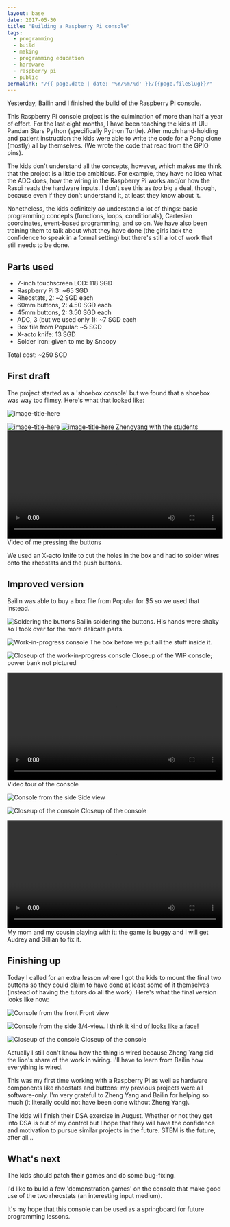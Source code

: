 ```yaml
---
layout: base
date: 2017-05-30
title: "Building a Raspberry Pi console"
tags:
  - programming
  - build
  - making
  - programming education
  - hardware
  - raspberry pi
  - public
permalink: "/{{ page.date | date: '%Y/%m/%d' }}/{{page.fileSlug}}/"
---
```


Yesterday, Bailin and I finished the build of the Raspberry Pi console.

This Raspberry Pi console project is the culmination of more than half a year of
effort. For the last eight months, I have been teaching the kids at Ulu Pandan
Stars Python (specifically Python Turtle). After much hand-holding and patient
instruction the kids were able to write the code for a Pong clone (mostly) all
by themselves. (We wrote the code that read from the GPIO pins).

The kids don't understand all the concepts, however, which makes me think that
the project is a little too ambitious. For example, they have no idea what the
ADC does, how the wiring in the Raspberry Pi works and/or how the Raspi reads
the hardware inputs. I don't see this as _too_ big a deal, though, because even
if they don't understand it, at least they know about it.

Nonetheless, the kids definitely _do_ understand a lot of things: basic
programming concepts (functions, loops, conditionals), Cartesian coordinates,
event-based programming, and so on. We have also been training them to talk
about what they have done (the girls lack the confidence to speak in a formal
setting) but there's still a lot of work that still needs to be done.

## Parts used

- 7-inch touchscreen LCD: 118 SGD
- Raspberry Pi 3: ~65 SGD
- Rheostats, 2: ~2 SGD each
- 60mm buttons, 2: 4.50 SGD each
- 45mm buttons, 2: 3.50 SGD each
- ADC, 3 (but we used only 1): ~7 SGD each
- Box file from Popular: ~5 SGD
- X-acto knife: 13 SGD
- Solder iron: given to me by Snoopy

Total cost: ~250 SGD

## First draft

The project started as a 'shoebox console' but we found that a shoebox was way
too flimsy. Here's what that looked like:

![image-title-here](/img/raspi-console/old_console_closeup.jpg)

![image-title-here](/img/raspi-console/old_console_closeup2.jpg)
![image-title-here](/img/raspi-console/old_console_students.jpg)
Zhengyang with the students
<video width='100%' src='/img/raspi-console/old_console_video' controls></video>
Video of me pressing the buttons

We used an X-acto knife to cut the holes in the box and had to solder wires
onto the rheostats and the push buttons.

## Improved version

Bailin was able to buy a box file from Popular for \$5 so we used that instead.

![Soldering the buttons](/img/raspi-console/console_wip_soldering.jpg)
Bailin soldering the buttons. His hands were shaky so I took over for the more
delicate parts.

![Work-in-progress console](/img/raspi-console/console_wip.jpg)
The box before we put all the stuff inside it.

![Closeup of the work-in-progress console](/img/raspi-console/console_wip_closeup.jpg)
Closeup of the WIP console; power bank not pictured

<video width='100%' src='/img/raspi-console/console_video' controls></video>
Video tour of the console

![Console from the side](/img/raspi-console/console_side.jpg)
Side view

![Closeup of the console](/img/raspi-console/console_closeup.jpg)
Closeup of the console

<video width='100%' src='/img/raspi-console/console_gaming_video' controls></video>
My mom and my cousin playing with it: the game is buggy and I will get
Audrey and Gillian to fix it.

## Finishing up

Today I called for an extra lesson where I got the kids to mount the final two
buttons so they could claim to have done at least some of it themselves (instead
of having the tutors do all the work). Here's what the final version looks like
now:

![Console from the front](/img/raspi-console/console_v2_front.jpg)
Front view

![Console from the side](/img/raspi-console/console_v2_34.jpg)
3/4-view. I think it [kind of looks like a
face!](https://en.wikipedia.org/wiki/Pareidolia)

![Closeup of the console](/img/raspi-console/console_v2_closeup.jpg)
Closeup of the console

Actually I still don't know how the thing is wired because Zheng Yang did the
lion's share of the work in wiring. I'll have to learn from Bailin how
everything is wired.

This was my first time working with a Raspberry Pi as well as hardware
components like rheostats and buttons: my previous projects were all
software-only. I'm very grateful to Zheng Yang and Bailin for helping so much
(it literally could not have been done without Zheng Yang).

The kids will finish their DSA exercise in August. Whether or not they get into
DSA is out of my control but I hope that they will have the confidence and
motivation to pursue similar projects in the future. STEM is the future, after
all...

## What's next

The kids should patch their games and do some bug-fixing.

I'd like to build a few 'demonstration games' on the console that make
good use of the two rheostats (an interesting input medium).

It's my hope that this console can be used as a springboard for future
programming lessons.
